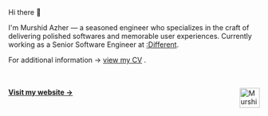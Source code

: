 
Hi there 👋

I'm Murshid Azher &mdash; a seasoned engineer who specializes in the craft of delivering polished softwares and memorable user experiences. Currently working as a Senior Software Engineer at [:Different](https://different.com.au/).

For additional information → [view my CV](https://read.cv/murshidazher) .

<br/><br/>
**[Visit my website &rarr;](https://murshidazher.com/)**
<img align="right" src="https://res.cloudinary.com/murshidazher/image/upload/w_auto,dpr_1.0,c_scale,f_webp,fl_awebp.progressive.progressive:semi,f_webp,fl_awebp,q_100/logo.png" height="40" title="Murshid Azher Identity Logo" />

